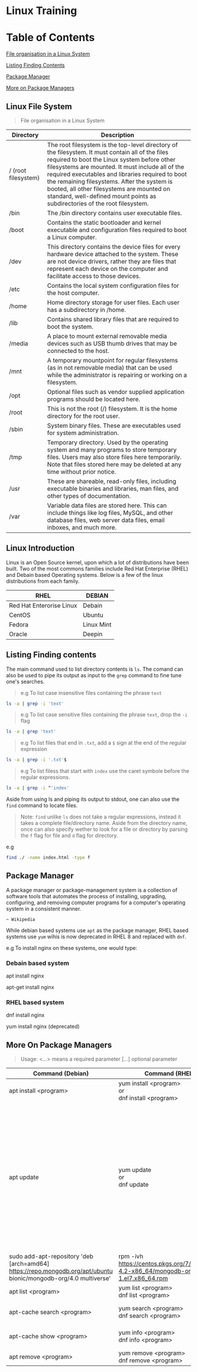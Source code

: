 # Linux Training

# Table of Contents

[File organisation in a Linux System](#linux-file-system)

[Listing Finding Contents](#listing-finding-contents)

[Package Manager](#package-manager)

[More on Package Managers](#more-on-package-managers)


## Linux File System

> File organisation in a Linux System

 Directory | Description
 ----------|------------------------------------------------------------------------------------------
 / (root filesystem) |	The root filesystem is the top-level directory of the filesystem. It must contain all of the files required to boot the Linux system before other filesystems are mounted. It must include all of the required executables and libraries required to boot the remaining filesystems. After the system is booted, all other filesystems are mounted on standard, well-defined mount points as subdirectories of the root filesystem.
 /bin |	The /bin directory contains user executable files.
 /boot |	Contains the static bootloader and kernel executable and configuration files required to boot a Linux computer.
 /dev |	This directory contains the device files for every hardware device attached to the system. These are not device drivers, rather they are files that represent each device on the computer and facilitate access to those devices.
 /etc |	Contains the local system configuration files for the host computer.
 /home | Home directory storage for user files. Each user has a subdirectory in /home.
 /lib |	Contains shared library files that are required to boot the system.
 /media  |	A place to mount external removable media devices such as USB thumb drives that may be connected to the host.
 /mnt |	A temporary mountpoint for regular filesystems (as in not removable media) that can be used while the administrator is repairing or working on a filesystem.
 /opt |	Optional files such as vendor supplied application programs should be located here.
 /root | This is not the root (/) filesystem. It is the home directory for the root user.
 /sbin | System binary files. These are executables used for system administration.
 /tmp |	Temporary directory. Used by the operating system and many programs to store temporary files. Users may also store files here temporarily. Note that files stored here may be deleted at any time without prior notice.
 /usr |	These are shareable, read-only files, including executable binaries and libraries, man files, and other types of documentation.
 /var |	Variable data files are stored here. This can include things like log files, MySQL, and other database files, web server data files, email inboxes, and much more.

 ## Linux Introduction

 Linux is an Open Source kernel, upon which a lot of distributions have been built. Two of the most commons families include Red Hat Enterprise (RHEL) and Debain based Operating systems. Below is a few of the linux distributions from each family.

 RHEL | DEBIAN
 ------|---------------------------
 Red Hat Enterorise Linux | Debain
 CentOS | Ubuntu
 Fedora | Linux Mint
 Oracle | Deepin

 ## Listing Finding contents

 The main command used to list directory contents is `ls`. The comand can also be used to pipe its output as input to the `grep` command to fine tune one's searches.

 >e.g To list case insensitive files containing the phrase `text`
  
  ```bash
  ls -a | grep -i 'text'
  ```

 >e.g To list case sensitive files containing the phrase `text`, drop the `-i` flag 

```bash
ls -a | grep 'text'
```

>e.g To list files that end in `.txt`, add a `$` sign at the end of the regular expression

```bash
ls -a | grep -i '.txt'$
```

>e.g To list filess that start with `index` use the caret symbole before the regular expressions.

```bash
ls -a | grep -i ^'index'
```

Aside from using ls and piping its output to stdout, one can also use the `find` command to locate files.
>Note: `find` unlike `ls` does not take a regular expressions, instead it takes a complete file/directory name. Aside from the directory name, once can also specify wether to look for a file or directory by parsing the `f` flag for file and `d` flag for directory.

e.g


```bash
find ./ -name index.html -type f
```
 ## Package Manager

A package manager or package-management system is a collection of software tools that automates the process of installing, upgrading, configuring, and removing computer programs for a computer's operating system in a consistent manner.

`~ Wikipedia`

While debian based systems use `apt` as the package manager, RHEL based systems use `yum` wihis  is now deprecated in RHEL 8 and replaced with `dnf`.

e.g To install nginx on these systems, one would type:


### Debain based system

apt install nginx

apt-get install nginx


### RHEL based system

dnf install nginx

yum install nginx (deprecated)

## More On Package Managers

> Usage: <...> means a required parameter
>  [...] optional parameter

Command (Debian) | Command (RHEL) | Explanation
-----------------|-----------------|------------------
apt install \<program\> | yum install \<program\>  <br /> or <br /> dnf install \<program\> | Install a program called `program`
apt update | yum update <br /> or <br /> dnf update | Used to download latest package information from configured sources. For RHEL configured sources set options for individual repositories by editing the \[repository\] sections in /etc/yum.conf and .repo files in the /etc/yum.repos.d/ directory. For Debian based systems, this is done from /etc/apt/sources.list or files in the directory /etc/apt/sources.list.d
sudo add-apt-repository 'deb [arch=amd64] https://repo.mongodb.org/apt/ubuntu bionic/mongodb-org/4.0 multiverse' | rpm -ivh https://centos.pkgs.org/7/mongodb-4.2-x86_64/mongodb-org-4.2.11-1.el7.x86_64.rpm | An example of getting the repository for mongo db
apt list \<program\> | yum list \<program\> <br /> dnf list \<program\> | Display installed and available packages
apt-cache search \<program\> | yum search \<program\> <br /> dnf search \<program\> | List packages by keywords found in summary fields
apt-cache show \<program\> | yum info \<program\> <br /> dnf info \<program\> | Get detailed information of the specififed package
apt remove \<program\> | yum remove \<program\> <br /> dnf remove \<program\> | Remove the specified program from system 